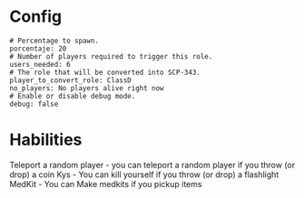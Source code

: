 # Config

```YML
# Percentage to spawn.
porcentaje: 20
# Number of players required to trigger this role.
users_needed: 6
# The role that will be converted into SCP-343.
player_to_convert_role: ClassD
no_players: No players alive right now
# Enable or disable debug mode.
debug: false
```

# Habilities

Teleport a random player - you can teleport a random player if you throw (or drop) a coin
Kys - You can kill yourself if you throw (or drop) a flashlight
MedKit - You can Make medkits if you pickup items
